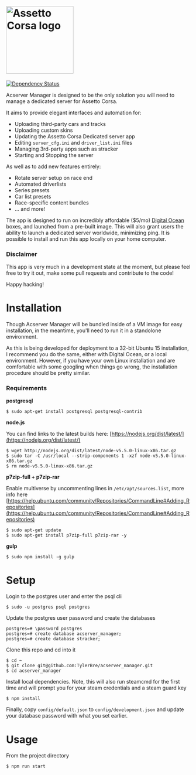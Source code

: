 # [<img title="ac-logo" src="https://steamcdn-a.akamaihd.net/steamcommunity/public/images/apps/302550/6531e1aa4c9afb455b32a2323ab4ee57985fc93b.jpg" width="184px" alt="Assetto Corsa logo"/>](https://steamcdn-a.akamaihd.net/steamcommunity/public/images/apps/302550/6531e1aa4c9afb455b32a2323ab4ee57985fc93b.jpg)

[![Dependency Status](https://gemnasium.com/TylerBre/acserver_manager.svg)](https://gemnasium.com/TylerBre/acserver_manager)

Acserver Manager is designed to be the only solution you will need to manage a dedicated server for Assetto Corsa.

It aims to provide elegant interfaces and automation for:
- Uploading third-party cars and tracks
- Uploading custom skins
- Updating the Assetto Corsa Dedicated server app
- Editing ```server_cfg.ini``` and ```driver_list.ini``` files
- Managing 3rd-party apps such as stracker
- Starting and Stopping the server

As well as to add new features entirely:
- Rotate server setup on race end
- Automated driverlists
- Series presets
- Car list presets
- Race-specific content bundles
- ... and more!

The app is designed to run on incredibly affordable ($5/mo) [Digital Ocean](https://www.digitalocean.com/) boxes, and launched from a pre-built image. This will also grant users the ability to launch a dedicated server worldwide, minimizing ping. It is possible to install and run this app locally on your home computer.

### Disclaimer
This app is very much in a development state at the moment, but please feel free to try it out, make some pull requests and contribute to the code!

Happy hacking! 

# Installation

Though Acserver Manager will be bundled inside of a VM image for easy installation, in the meantime, you'll need to run it in a standolone environment.

As this is being developed for deployment to a 32-bit Ubuntu 15 installation, I recommend you do the same, either with Digital Ocean, or a local environment. However, if you have your own Linux installation and are comfortable with some googling when things go wrong, the installation procedure should be pretty similar.

### Requirements

<strong>postgresql</strong>
```
$ sudo apt-get install postgresql postgresql-contrib
```
<strong>node.js</strong>

You can find links to the latest builds here: [https://nodejs.org/dist/latest/](https://nodejs.org/dist/latest/)
```
$ wget http://nodejs.org/dist/latest/node-v5.5.0-linux-x86.tar.gz
$ sudo tar -C /usr/local --strip-components 1 -xzf node-v5.5.0-linux-x86.tar.gz
$ rm node-v5.5.0-linux-x86.tar.gz
```
<strong>p7zip-full + p7zip-rar</strong>

Enable multiverse by uncommenting lines in ```/etc/apt/sources.list```, more info here [https://help.ubuntu.com/community/Repositories/CommandLine#Adding_Repositories](https://help.ubuntu.com/community/Repositories/CommandLine#Adding_Repositories)
```
$ sudo apt-get update
$ sudo apt-get install p7zip-full p7zip-rar -y
```

<strong>gulp</strong>
```
$ sudo npm install -g gulp
```

# Setup

Login to the postgres user and enter the psql cli
```
$ sudo -u postgres psql postgres
```
Update the postgres user password and create the databases
```
postgres=# \password postgres
postgres=# create database acserver_manager;
postgres=# create database stracker;
```
Clone this repo and cd into it
```
$ cd ~
$ git clone git@github.com:TylerBre/acserver_manager.git
$ cd acserver_manager
```
Install local dependencies. Note, this will also run steamcmd for the first time and will prompt you for your steam credentials and a steam guard key
```
$ npm install
```
Finally, copy ```config/default.json``` to ```config/development.json``` and update your database password with what you set earlier.

# Usage
From the project directory
```
$ npm run start
```


